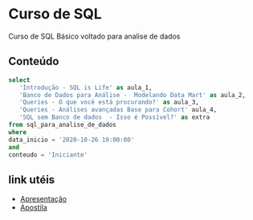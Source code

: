 # Curso de SQL
Curso de SQL Básico voltado para analise de dados

## Conteúdo
``` sql
select
   'Introdução - SQL is Life' as aula_1,
   'Banco de Dados para Análise -  Modelando Data Mart' as aula_2,
   'Queries - O que você está procurando?' as aula_3,
   'Queries - Análises avançadas Base para Cohort' aula_4,
   'SQL sem Banco de dados  - Isso é Possível?' as extra
from sql_para_analise_de_dados
where 
data_inicio = '2020-10-26 19:00:00' 
and 
conteudo = 'Iniciante'
```

## link utéis

- [Apresentação](https://docs.google.com/presentation/d/e/2PACX-1vSf3P4KsMbOkBKUDn-j0gy2pm7TM413wb1jRpOGo561_NUQ8xxgcV1vThAClOCqrzntfLNeiaSyt7L0/pub?start=false&loop=false&delayms=3000)
- [Apostila](https://docs.google.com/document/d/e/2PACX-1vTffZpfpm-1NqDnqqRSQNe9fsg9VyUBGN9Jv5m847dg_Izr6_39tNjUEBNO0cQm56RJonN1YoWV-YIf/pub)
